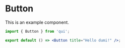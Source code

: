 # Button

This is an example component.

```jsx
import { Button } from 'qui';

export default () => <Button title="Hello dumi!" />;
```
